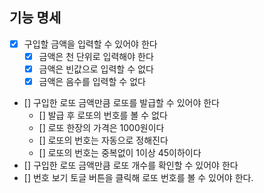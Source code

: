 ## 기능 명세

- [x] 구입할 금액을 입력할 수 있어야 한다
  - [x] 금액은 천 단위로 입력해야 한다
  - [x] 금액은 빈값으로 입력할 수 없다
  - [x] 금액은 음수를 입력할 수 없다
- [] 구입한 로또 금액만큼 로또를 발급할 수 있어야 한다
  - [] 발급 후 로또의 번호를 볼 수 없다
  - [] 로또 한장의 가격은 1000원이다
  - [] 로또의 번호는 자동으로 정해진다
  - [] 로또의 번호는 중복없이 1이상 45이하이다
- [] 구입한 로또 금액만큼 로또 개수를 확인할 수 있어야 한다
- [] 번호 보기 토글 버튼을 클릭해 로또 번호를 볼 수 있어야 한다.